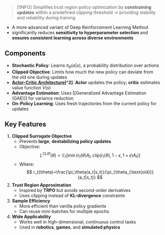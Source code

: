 
>[!INFO]
> Simplifies trust region policy optimization by **constraining updates** within a predefined _clipping_ threshold &rarr; providing stability and reliability during training

- A more advanced variant of Deep Reinforcement Learning Method
- significantly reduces **sensitivity to hyperparameter selection** and **ensures consistent learning across diverse environments**

## Components

- **Stochastic Policy**: Learns $\pi_\theta(a|s)$, a probability distribution over actions
- **Clipped Objective**: Limits how much the new policy can deviate from the old one during updates
- **[Actor-Critic Architecture](https://www.geeksforgeeks.org/machine-learning/actor-critic-algorithm-in-reinforcement-learning/)[^2]**: **Actor** updates the policy; **critic** estimates value function $V(s)$
- **Advantage Estimation**: Uses [[Generalized Advantage Estimation (GAE)]] for variance reduction
- **On-Policy Learning**: Uses fresh trajectories from the current policy for updates

## Key Features

1. **Clipped Surrogate Objective**
	- Prevents **large**, **destabilizing policy updates**
	- Objective:
$$
L^{CLIP}(\theta) = \mathbb{E}_t \left[\min \left(r_t(\theta)A_t, \text{clip}(r_t(\theta), 1 - \epsilon, 1 + \epsilon)A_t \right) \right]
$$
	- Where:
$$
r_t(\theta)=\frac{\pi_\theta(a_t|s_t)}{\pi_{\theta_{\text{old}}}(a_t|s_t)}
$$
2. **Trust Region Approximation**
	- Inspired by **TRPO** but avoids second-order derivatives
	- Uses clipping instead of **KL-divergence** constraints
3. **Sample Efficiency**
	- More efficient than vanilla policy gradients
	- Can reuse mini-batches for multiple epochs
4. **Wide Applicability**
	- Works well in high-dimensional, continuous control tasks
	- Used in **robotics**, **games**, and **simulated physics**